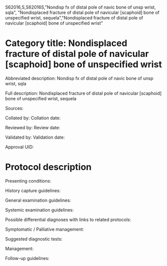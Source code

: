S62016,S,S62016S,"Nondisp fx of distal pole of navic bone of unsp wrist, sqla", "Nondisplaced fracture of distal pole of navicular [scaphoid] bone of unspecified wrist, sequela","Nondisplaced fracture of distal pole of navicular [scaphoid] bone of unspecified wrist"
# Category title: Nondisplaced fracture of distal pole of navicular [scaphoid] bone of unspecified wrist

Abbreviated description: Nondisp fx of distal pole of navic bone of unsp wrist, sqla

Full description: Nondisplaced fracture of distal pole of navicular [scaphoid] bone of unspecified wrist, sequela

Sources:

Collated by:
Collation date:

Reviewed by:
Review date:

Validated by:
Validation date:

Approval UID:

# Protocol description

Presenting conditions:

History capture guidelines:

General examination guidelines:

Systemic examination guidelines:

Possible differential diagnoses with links to related protocols:

Symptomatic / Palliative management:

Suggested diagnostic tests:

Management:

Follow-up guidelines:
